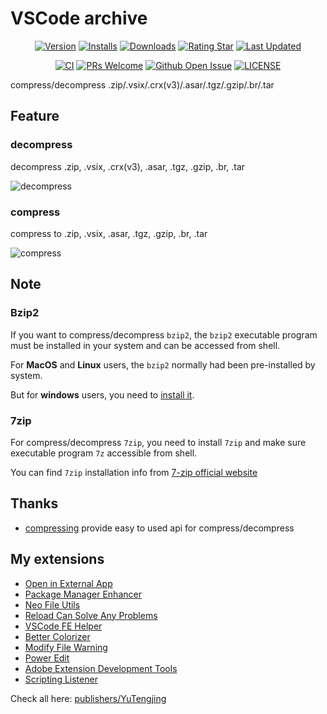 # VSCode archive

<div align="center">

[![Version](https://img.shields.io/visual-studio-marketplace/v/YuTengjing.vscode-archive)](https://marketplace.visualstudio.com/items/YuTengjing.vscode-archive/changelog) [![Installs](https://img.shields.io/visual-studio-marketplace/i/YuTengjing.vscode-archive)](https://marketplace.visualstudio.com/items?itemName=YuTengjing.vscode-archive) [![Downloads](https://img.shields.io/visual-studio-marketplace/d/YuTengjing.vscode-archive)](https://marketplace.visualstudio.com/items?itemName=YuTengjing.vscode-archive) [![Rating Star](https://img.shields.io/visual-studio-marketplace/stars/YuTengjing.vscode-archive)](https://marketplace.visualstudio.com/items?itemName=YuTengjing.vscode-archive&ssr=false#review-details) [![Last Updated](https://img.shields.io/visual-studio-marketplace/last-updated/YuTengjing.vscode-archive)](https://github.com/tjx666/vscode-archive)

[![CI](https://github.com/tjx666/vscode-archive/actions/workflows/ci.yml/badge.svg)](https://github.com/tjx666/vscode-archive/actions/workflows/test.yml) [![PRs Welcome](https://img.shields.io/badge/PRs-welcome-brightgreen.svg?style=flat)](http://makeapullrequest.com) [![Github Open Issue](https://img.shields.io/github/issues/tjx666/vscode-archive)](https://github.com/tjx666/vscode-archive/issues) [![LICENSE](https://img.shields.io/badge/license-Anti%20996-blue.svg?style=flat-square)](https://github.com/996icu/996.ICU/blob/master/LICENSE)

</div>

compress/decompress .zip/.vsix/.crx(v3)/.asar/.tgz/.gzip/.br/.tar

## Feature

### decompress

decompress .zip, .vsix, .crx(v3), .asar, .tgz, .gzip, .br, .tar

![decompress](https://github.com/tjx666/vscode-archive/blob/main/assets/decompress.gif?raw=true)

### compress

compress to .zip, .vsix, .asar, .tgz, .gzip, .br, .tar

![compress](https://github.com/tjx666/vscode-archive/blob/main/assets/compress.png?raw=true)

## Note

### Bzip2

If you want to compress/decompress `bzip2`, the `bzip2` executable program must be installed in your system and can be accessed from shell.

For **MacOS** and **Linux** users, the `bzip2` normally had been pre-installed by system.

But for **windows** users, you need to [install it](https://www.google.com/search?q=bzip2+windows).

### 7zip

For compress/decompress `7zip`, you need to install `7zip` and make sure executable program `7z` accessible from shell.

You can find `7zip` installation info from [7-zip official website](https://www.7-zip.org/)

## Thanks

- [compressing](https://github.com/node-modules/compressing) provide easy to used api for compress/decompress

## My extensions

- [Open in External App](https://github.com/tjx666/open-in-external-app)
- [Package Manager Enhancer](https://github.com/tjx666/package-manager-enhancer)
- [Neo File Utils](https://github.com/tjx666/vscode-archive)
- [Reload Can Solve Any Problems](https://github.com/tjx666/reload-can-solve-any-problems)
- [VSCode FE Helper](https://github.com/tjx666/vscode-fe-helper)
- [Better Colorizer](https://github.com/tjx666/better-colorizer)
- [Modify File Warning](https://github.com/tjx666/modify-file-warning)
- [Power Edit](https://github.com/tjx666/power-edit)
- [Adobe Extension Development Tools](https://github.com/tjx666/vscode-adobe-extension-devtools)
- [Scripting Listener](https://github.com/tjx666/scripting-listener)

Check all here: [publishers/YuTengjing](https://marketplace.visualstudio.com/publishers/YuTengjing)
